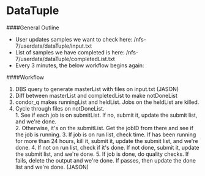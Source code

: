 # DataTuple

####General Outline
  + User updates samples we want to check here: /nfs-7/userdata/dataTuple/input.txt
  + List of samples we have completed is here: /nfs-7/userdata/dataTuple/completedList.txt
  + Every 3 minutes, the below workflow begins again:

####Workflow
  1. DBS query to generate masterList with files on input.txt (JASON)
  2. Diff between masterList and completedList to make notDoneList
  3. condor_q makes runningList and heldList.  Jobs on the heldList are killed.  
  4. Cycle through files on notDoneList.  
    1. See if each job is on submitList.  If no, submit it, update the submit list, and we're done.  
    2. Otherwise, it's on the submitList.  Get the jobID from there and see if the job is running. 
    3. If job is on run list, check time.  If has been running for more than 24 hours, kill it, submit it, update the submit list, and we're done.
    4. If not on run list, check if it's done.  If not done, submit it, update the submit list, and we're done.
    5. If job is done, do quality checks.  If fails, delete the output and we're done. If passes, then update the done list and we're done.  (JASON)  
